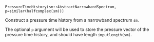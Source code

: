 ```
PressureTimeHistory(sm::AbstractNarrowbandSpectrum, p=similar(halfcomplex(sm)))
```

Construct a pressure time history from a narrowband spectrum `sm`.

The optional `p` argument will be used to store the pressure vector of the pressure time history, and should have length `inputlength(sm)`.
